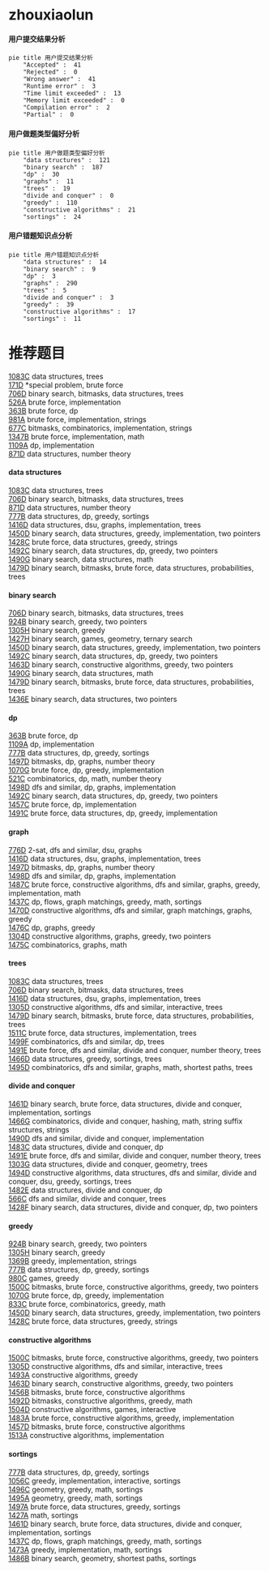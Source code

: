 # zhouxiaolun
<!-- tabs:start -->
#### **用户提交结果分析**

```mermaid
pie title 用户提交结果分析
    "Accepted" :  41
    "Rejected" :  0
    "Wrong answer" :  41
    "Runtime error" :  3
    "Time limit exceeded" :  13
    "Memory limit exceeded" :  0
    "Compilation error" :  2
    "Partial" :  0
```
#### **用户做题类型偏好分析**

```mermaid
pie title 用户做题类型偏好分析
    "data structures" :  121
    "binary search" :  187
    "dp" :  30
    "graphs" :  11
    "trees" :  19
    "divide and conquer" :  0
    "greedy" :  110
    "constructive algorithms" :  21
    "sortings" :  24
```
#### **用户错题知识点分析**

```mermaid
pie title 用户错题知识点分析
    "data structures" :  14
    "binary search" :  9
    "dp" :  3
    "graphs" :  290
    "trees" :  5
    "divide and conquer" :  3
    "greedy" :  39
    "constructive algorithms" :  17
    "sortings" :  11
```
<!-- tabs:end -->
# 推荐题目
[1083C](http://codeforces.com/problemset/problem/1083/C)		data structures,
                        trees		  
[171D](http://codeforces.com/problemset/problem/171/D)		*special problem,
                        brute force		  
[706D](http://codeforces.com/problemset/problem/706/D)		binary search,
                        bitmasks,
                        data structures,
                        trees		  
[526A](http://codeforces.com/problemset/problem/526/A)		brute force,
                        implementation		  
[363B](http://codeforces.com/problemset/problem/363/B)		brute force,
                        dp		  
[981A](http://codeforces.com/problemset/problem/981/A)		brute force,
                        implementation,
                        strings		  
[677C](http://codeforces.com/problemset/problem/677/C)		bitmasks,
                        combinatorics,
                        implementation,
                        strings		  
[1347B](https://codeforces.com/contest/1347/problem/B)		brute force,
                        implementation,
                        math		  
[1109A](http://codeforces.com/problemset/problem/1109/A)		dp,
                        implementation		  
[871D](https://codeforces.com/contest/871/problem/D)		data structures,
                        number theory		  
<!-- tabs:start -->
#### **data structures**
[1083C](http://codeforces.com/problemset/problem/1083/C)		data structures,
                        trees		  
[706D](http://codeforces.com/problemset/problem/706/D)		binary search,
                        bitmasks,
                        data structures,
                        trees		  
[871D](https://codeforces.com/contest/871/problem/D)		data structures,
                        number theory		  
[777B](http://codeforces.com/problemset/problem/777/B)		data structures,
                        dp,
                        greedy,
                        sortings		  
[1416D](http://codeforces.com/problemset/problem/1416/D)		data structures,
                        dsu,
                        graphs,
                        implementation,
                        trees		  
[1450D](http://codeforces.com/problemset/problem/1450/D)		binary search,
                        data structures,
                        greedy,
                        implementation,
                        two pointers		  
[1428C](http://codeforces.com/problemset/problem/1428/C)		brute force,
                        data structures,
                        greedy,
                        strings		  
[1492C](http://codeforces.com/problemset/problem/1492/C)		binary search,
                        data structures,
                        dp,
                        greedy,
                        two pointers		  
[1490G](http://codeforces.com/problemset/problem/1490/G)		binary search,
                        data structures,
                        math		  
[1479D](http://codeforces.com/problemset/problem/1479/D)		binary search,
                        bitmasks,
                        brute force,
                        data structures,
                        probabilities,
                        trees		  
#### **binary search**
[706D](http://codeforces.com/problemset/problem/706/D)		binary search,
                        bitmasks,
                        data structures,
                        trees		  
[924B](http://codeforces.com/problemset/problem/924/B)		binary search,
                        greedy,
                        two pointers		  
[1305H](http://codeforces.com/problemset/problem/1305/H)		binary search,
                        greedy		  
[1427H](http://codeforces.com/problemset/problem/1427/H)		binary search,
                        games,
                        geometry,
                        ternary search		  
[1450D](http://codeforces.com/problemset/problem/1450/D)		binary search,
                        data structures,
                        greedy,
                        implementation,
                        two pointers		  
[1492C](http://codeforces.com/problemset/problem/1492/C)		binary search,
                        data structures,
                        dp,
                        greedy,
                        two pointers		  
[1463D](http://codeforces.com/problemset/problem/1463/D)		binary search,
                        constructive algorithms,
                        greedy,
                        two pointers		  
[1490G](http://codeforces.com/problemset/problem/1490/G)		binary search,
                        data structures,
                        math		  
[1479D](http://codeforces.com/problemset/problem/1479/D)		binary search,
                        bitmasks,
                        brute force,
                        data structures,
                        probabilities,
                        trees		  
[1436E](http://codeforces.com/problemset/problem/1436/E)		binary search,
                        data structures,
                        two pointers		  
#### **dp**
[363B](http://codeforces.com/problemset/problem/363/B)		brute force,
                        dp		  
[1109A](http://codeforces.com/problemset/problem/1109/A)		dp,
                        implementation		  
[777B](http://codeforces.com/problemset/problem/777/B)		data structures,
                        dp,
                        greedy,
                        sortings		  
[1497D](http://codeforces.com/problemset/problem/1497/D)		bitmasks,
                        dp,
                        graphs,
                        number theory		  
[1070G](http://codeforces.com/problemset/problem/1070/G)		brute force,
                        dp,
                        greedy,
                        implementation		  
[521C](https://codeforces.com/contest/521/problem/C)		combinatorics,
                        dp,
                        math,
                        number theory		  
[1498D](http://codeforces.com/problemset/problem/1498/D)		dfs and similar,
                        dp,
                        graphs,
                        implementation		  
[1492C](http://codeforces.com/problemset/problem/1492/C)		binary search,
                        data structures,
                        dp,
                        greedy,
                        two pointers		  
[1457C](https://codeforces.com/contest/1457/problem/C)		brute force,
                        dp,
                        implementation		  
[1491C](http://codeforces.com/problemset/problem/1491/C)		brute force,
                        data structures,
                        dp,
                        greedy,
                        implementation		  
#### **graph**
[776D](http://codeforces.com/problemset/problem/776/D)		2-sat,
                        dfs and similar,
                        dsu,
                        graphs		  
[1416D](http://codeforces.com/problemset/problem/1416/D)		data structures,
                        dsu,
                        graphs,
                        implementation,
                        trees		  
[1497D](http://codeforces.com/problemset/problem/1497/D)		bitmasks,
                        dp,
                        graphs,
                        number theory		  
[1498D](http://codeforces.com/problemset/problem/1498/D)		dfs and similar,
                        dp,
                        graphs,
                        implementation		  
[1487C](http://codeforces.com/problemset/problem/1487/C)		brute force,
                        constructive algorithms,
                        dfs and similar,
                        graphs,
                        greedy,
                        implementation,
                        math		  
[1437C](http://codeforces.com/problemset/problem/1437/C)		dp,
                        flows,
                        graph matchings,
                        greedy,
                        math,
                        sortings		  
[1470D](http://codeforces.com/problemset/problem/1470/D)		constructive algorithms,
                        dfs and similar,
                        graph matchings,
                        graphs,
                        greedy		  
[1476C](http://codeforces.com/problemset/problem/1476/C)		dp,
                        graphs,
                        greedy		  
[1304D](http://codeforces.com/problemset/problem/1304/D)		constructive algorithms,
                        graphs,
                        greedy,
                        two pointers		  
[1475C](http://codeforces.com/problemset/problem/1475/C)		combinatorics,
                        graphs,
                        math		  
#### **trees**
[1083C](http://codeforces.com/problemset/problem/1083/C)		data structures,
                        trees		  
[706D](http://codeforces.com/problemset/problem/706/D)		binary search,
                        bitmasks,
                        data structures,
                        trees		  
[1416D](http://codeforces.com/problemset/problem/1416/D)		data structures,
                        dsu,
                        graphs,
                        implementation,
                        trees		  
[1305D](http://codeforces.com/problemset/problem/1305/D)		constructive algorithms,
                        dfs and similar,
                        interactive,
                        trees		  
[1479D](http://codeforces.com/problemset/problem/1479/D)		binary search,
                        bitmasks,
                        brute force,
                        data structures,
                        probabilities,
                        trees		  
[1511C](http://codeforces.com/problemset/problem/1511/C)		brute force,
                        data structures,
                        implementation,
                        trees		  
[1499F](http://codeforces.com/problemset/problem/1499/F)		combinatorics,
                        dfs and similar,
                        dp,
                        trees		  
[1491E](http://codeforces.com/problemset/problem/1491/E)		brute force,
                        dfs and similar,
                        divide and conquer,
                        number theory,
                        trees		  
[1466D](http://codeforces.com/problemset/problem/1466/D)		data structures,
                        greedy,
                        sortings,
                        trees		  
[1495D](http://codeforces.com/problemset/problem/1495/D)		combinatorics,
                        dfs and similar,
                        graphs,
                        math,
                        shortest paths,
                        trees		  
#### **divide and conquer**
[1461D](http://codeforces.com/problemset/problem/1461/D)		binary search,
                        brute force,
                        data structures,
                        divide and conquer,
                        implementation,
                        sortings		  
[1466G](http://codeforces.com/problemset/problem/1466/G)		combinatorics,
                        divide and conquer,
                        hashing,
                        math,
                        string suffix structures,
                        strings		  
[1490D](http://codeforces.com/problemset/problem/1490/D)		dfs and similar,
                        divide and conquer,
                        implementation		  
[1483C](https://codeforces.com/contest/1483/problem/C)		data structures,
                        divide and conquer,
                        dp		  
[1491E](http://codeforces.com/problemset/problem/1491/E)		brute force,
                        dfs and similar,
                        divide and conquer,
                        number theory,
                        trees		  
[1303G](http://codeforces.com/problemset/problem/1303/G)		data structures,
                        divide and conquer,
                        geometry,
                        trees		  
[1494D](http://codeforces.com/problemset/problem/1494/D)		constructive algorithms,
                        data structures,
                        dfs and similar,
                        divide and conquer,
                        dsu,
                        greedy,
                        sortings,
                        trees		  
[1482E](http://codeforces.com/problemset/problem/1482/E)		data structures,
                        divide and conquer,
                        dp		  
[566C](http://codeforces.com/problemset/problem/566/C)		dfs and similar,
                        divide and conquer,
                        trees		  
[1428F](http://codeforces.com/problemset/problem/1428/F)		binary search,
                        data structures,
                        divide and conquer,
                        dp,
                        two pointers		  
#### **greedy**
[924B](http://codeforces.com/problemset/problem/924/B)		binary search,
                        greedy,
                        two pointers		  
[1305H](http://codeforces.com/problemset/problem/1305/H)		binary search,
                        greedy		  
[1369B](http://codeforces.com/problemset/problem/1369/B)		greedy,
                        implementation,
                        strings		  
[777B](http://codeforces.com/problemset/problem/777/B)		data structures,
                        dp,
                        greedy,
                        sortings		  
[980C](http://codeforces.com/problemset/problem/980/C)		games,
                        greedy		  
[1500C](http://codeforces.com/problemset/problem/1500/C)		bitmasks,
                        brute force,
                        constructive algorithms,
                        greedy,
                        two pointers		  
[1070G](http://codeforces.com/problemset/problem/1070/G)		brute force,
                        dp,
                        greedy,
                        implementation		  
[833C](http://codeforces.com/problemset/problem/833/C)		brute force,
                        combinatorics,
                        greedy,
                        math		  
[1450D](http://codeforces.com/problemset/problem/1450/D)		binary search,
                        data structures,
                        greedy,
                        implementation,
                        two pointers		  
[1428C](http://codeforces.com/problemset/problem/1428/C)		brute force,
                        data structures,
                        greedy,
                        strings		  
#### **constructive algorithms**
[1500C](http://codeforces.com/problemset/problem/1500/C)		bitmasks,
                        brute force,
                        constructive algorithms,
                        greedy,
                        two pointers		  
[1305D](http://codeforces.com/problemset/problem/1305/D)		constructive algorithms,
                        dfs and similar,
                        interactive,
                        trees		  
[1493A](http://codeforces.com/problemset/problem/1493/A)		constructive algorithms,
                        greedy		  
[1463D](http://codeforces.com/problemset/problem/1463/D)		binary search,
                        constructive algorithms,
                        greedy,
                        two pointers		  
[1456B](https://codeforces.com/contest/1456/problem/B)		bitmasks,
                        brute force,
                        constructive algorithms		  
[1492D](http://codeforces.com/problemset/problem/1492/D)		bitmasks,
                        constructive algorithms,
                        greedy,
                        math		  
[1504D](https://codeforces.com/contest/1504/problem/D)		constructive algorithms,
                        games,
                        interactive		  
[1483A](https://codeforces.com/contest/1483/problem/A)		brute force,
                        constructive algorithms,
                        greedy,
                        implementation		  
[1457D](https://codeforces.com/contest/1457/problem/D)		bitmasks,
                        brute force,
                        constructive algorithms		  
[1513A](http://codeforces.com/problemset/problem/1513/A)		constructive algorithms,
                        implementation		  
#### **sortings**
[777B](http://codeforces.com/problemset/problem/777/B)		data structures,
                        dp,
                        greedy,
                        sortings		  
[1056C](http://codeforces.com/problemset/problem/1056/C)		greedy,
                        implementation,
                        interactive,
                        sortings		  
[1496C](https://codeforces.com/contest/1496/problem/C)		geometry,
                        greedy,
                        math,
                        sortings		  
[1495A](http://codeforces.com/problemset/problem/1495/A)		geometry,
                        greedy,
                        math,
                        sortings		  
[1497A](http://codeforces.com/problemset/problem/1497/A)		brute force,
                        data structures,
                        greedy,
                        sortings		  
[1427A](http://codeforces.com/problemset/problem/1427/A)		math,
                        sortings		  
[1461D](http://codeforces.com/problemset/problem/1461/D)		binary search,
                        brute force,
                        data structures,
                        divide and conquer,
                        implementation,
                        sortings		  
[1437C](http://codeforces.com/problemset/problem/1437/C)		dp,
                        flows,
                        graph matchings,
                        greedy,
                        math,
                        sortings		  
[1473A](http://codeforces.com/problemset/problem/1473/A)		greedy,
                        implementation,
                        math,
                        sortings		  
[1486B](http://codeforces.com/problemset/problem/1486/B)		binary search,
                        geometry,
                        shortest paths,
                        sortings		  
<!-- tabs:end -->
